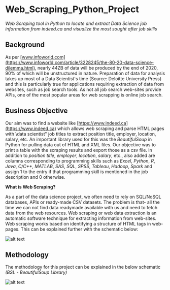 # Web_Scraping_Python_Project
*Web Scraping tool in Python to locate and extract Data Science job information from indeed.ca and visualize the most sought after job skills*

## Background

As per [www.infoworld.com](https://www.infoworld.com/article/3228245/the-80-20-data-science-dilemma.html), nearly 44ZB of data will be produced by the end of 2020, 90% of which will be unstructured in nature. Preparation of data for analysis takes up most of a Data Scientist's time (Source: Deloitte University Press) and this is particularly true for applications requiring extraction of data from websites, such as job search tools. As not all job search web-sites provide APIs, one of the most popular areas for web scrapping is online job search.

## Business Objective

Our aim was to find a website like [https://www.indeed.ca](https://www.indeed.ca) which allows web scraping and parse HTML pages with \data scientist" job titles to extract position title, employer, location, salary, etc. An important library used for this was the *BeautifulSoup* in Python for pulling data out of HTML and XML files. Our objective was to print a table with the scraping results and export those as a csv file. In addition to *position title*, *employer*, *location*, *salary*, etc., also added are columns corresponding to programming skills such as *Excel*, *Python*, *R*, *Java*, *C/C++*, *MATLAB*, *SAS*, *SQL*, *SPSS*, *Tableau*, *Hadoop*, *Spark* and assign 1 to the entry if that programming skill is mentioned in the job description and 0 otherwise.

**What is Web Scraping?**

As a part of the data science project, we often need to rely on SQL/NoSQL databases, APIs or ready-made CSV datasets. The problem is that- all the time we can not find data readymade available with us and need to fetch data from the web resources. Web scraping or web data extraction is an automatic software technique for extracting information from web-sites. Web scraping works based on identifying a structure of HTML tags in web-pages. This can be explained further with the schematic below:

![alt text](https://github.com/danishanis/Web_Scraping_for_Job_Search/blob/master/Images/WS.png)

## Methodology

The methodology for this project can be explained in the below schematic *(BSL - BeautifulSoup Library)*

![alt text](https://github.com/danishanis/Web_Scraping_for_Job_Search/blob/master/Images/image.png)
